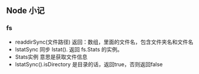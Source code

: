 ## Node 小记

### fs

* readdirSync(文件路径) 返回：数组，里面的文件名，包含文件夹名和文件名
* lstatSync 同步 lstat(). 返回 fs.Stats 的实例。
* Stats实例 意思是获取文件信息
* lstatSync().isDirectory 是目录的话，返回true，否则返回false
